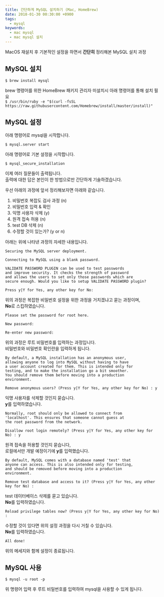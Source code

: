 ```yaml
---
title: 간단하게 MySQL 설치하기 (Mac, HomeBrew)
date: 2018-01-30 00:30:00 +0900
tags:
  - mysql
keywords:
  - mac mysql
  - mac mysql 설치
---
```


MacOS 재설치 후 기본적인 설정을 하면서 **간단히** 정리해본 MySQL 설치 과정


## MySQL 설치
```
$ brew install mysql
```

brew 명령어를 위한 HomeBrew 패키지 관리자 미설치시 아래 명령어를 통해 설치 필요  
`$ /usr/bin/ruby -e "$(curl -fsSL https://raw.githubusercontent.com/Homebrew/install/master/install)"`


## MySQL 설정
아래 명령어로 mysql을 시작합니다.
```
$ mysql.server start
```

아래 명령어로 기본 설정을 시작합니다.
```
$ mysql_secure_installation
```
이제 여러 질문들이 출력됩니다.  
출력에 대한 답은 본인이 한 방법으로만 간단하게 기술하겠습니다.

우선 아래의 과정에 앞서 정리해보자면 아래와 같습니다.
1. 비밀번호 복잡도 검사 과정 (n)
2. 비밀번호 입력 & 확인
3. 익명 사용자 삭제 (y)
4. 원격 접속 허용 (n)
5. test DB 삭제 (n)
6. 수정할 것이 있는가? (y or n)

아래는 위에 나타낸 과정의 자세한 내용입니다.

```
Securing the MySQL server deployment.

Connecting to MySQL using a blank password.

VALIDATE PASSWORD PLUGIN can be used to test passwords
and improve security. It checks the strength of password
and allows the users to set only those passwords which are
secure enough. Would you like to setup VALIDATE PASSWORD plugin?

Press y|Y for Yes, any other key for No:
```
위의 과정은 복잡한 비밀번호 설정을 위한 과정을 거치겠냐고 묻는 과정이며,  
**No**로 스킵하였습니다.

```
Please set the password for root here.

New password:

Re-enter new password:
```
위의 과정은 루트 비밀번호를 입력하는 과정입니다.  
비밀번호와 비밀번호 확인란을 입력하게 됩니다.

```
By default, a MySQL installation has an anonymous user,
allowing anyone to log into MySQL without having to have
a user account created for them. This is intended only for
testing, and to make the installation go a bit smoother.
You should remove them before moving into a production
environment.

Remove anonymous users? (Press y|Y for Yes, any other key for No) : y
```
익명 사용자를 삭제할 것인지 묻습니다.  
**y**를 입력하였습니다.

```
Normally, root should only be allowed to connect from
'localhost'. This ensures that someone cannot guess at
the root password from the network.

Disallow root login remotely? (Press y|Y for Yes, any other key for No) : y
```
원격 접속을 허용할 것인지 묻습니다,  
로컬에서만 개발 예정이기에 **y**를 입력했습니다.

```
By default, MySQL comes with a database named 'test' that
anyone can access. This is also intended only for testing,
and should be removed before moving into a production
environment.

Remove test database and access to it? (Press y|Y for Yes, any other key for No) :
```
test 데이터베이스 삭제를 묻고 있습니다.  
**No**를 입력하였습니다.

```
Reload privilege tables now? (Press y|Y for Yes, any other key for No) :
```
수정할 것이 있다면 위의 설정 과정을 다시 거칠 수 있습니다.  
**No**를 입력하였습니다.

```
All done!
```
위의 메세지와 함께 설정이 종료됩니다.

## MySQL 사용
```
$ mysql -u root -p
```
위 명령어 입력 후 루트 비밀번호를 입력하여 mysql을 사용할 수 있게 됩니다.
